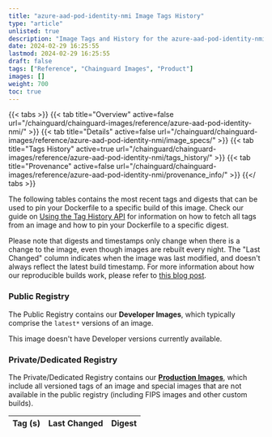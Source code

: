 ```yaml
---
title: "azure-aad-pod-identity-nmi Image Tags History"
type: "article"
unlisted: true
description: "Image Tags and History for the azure-aad-pod-identity-nmi Chainguard Image"
date: 2024-02-29 16:25:55
lastmod: 2024-02-29 16:25:55
draft: false
tags: ["Reference", "Chainguard Images", "Product"]
images: []
weight: 700
toc: true
---
```


{{< tabs >}}
{{< tab title="Overview" active=false url="/chainguard/chainguard-images/reference/azure-aad-pod-identity-nmi/" >}}
{{< tab title="Details" active=false url="/chainguard/chainguard-images/reference/azure-aad-pod-identity-nmi/image_specs/" >}}
{{< tab title="Tags History" active=true url="/chainguard/chainguard-images/reference/azure-aad-pod-identity-nmi/tags_history/" >}}
{{< tab title="Provenance" active=false url="/chainguard/chainguard-images/reference/azure-aad-pod-identity-nmi/provenance_info/" >}}
{{</ tabs >}}

The following tables contains the most recent tags and digests that can be used to pin your Dockerfile to a specific build of this image. Check our guide on [Using the Tag History API](/chainguard/chainguard-images/using-the-tag-history-api/) for information on how to fetch all tags from an image and how to pin your Dockerfile to a specific digest.

Please note that digests and timestamps only change when there is a change to the image, even though images are rebuilt every night. The "Last Changed" column indicates when the image was last modified, and doesn't always reflect the latest build timestamp. For more information about how our reproducible builds work, please refer to [this blog post](https://www.chainguard.dev/unchained/reproducing-chainguards-reproducible-image-builds).

### Public Registry
The Public Registry contains our **Developer Images**, which typically comprise the `latest*` versions of an image.

This image doesn't have Developer versions currently available.

### Private/Dedicated Registry
The Private/Dedicated Registry contains our **[Production Images](https://www.chainguard.dev/chainguard-images)**, which include all versioned tags of an image and special images that are not available in the public registry (including FIPS images and other custom builds).

| Tag (s) | Last Changed | Digest |
|---------|--------------|--------|

